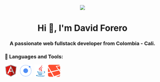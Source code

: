 <div id="header" align="center">
    <img src="https://talently.tech/blog/wp-content/uploads/2022/03/que-se-necesita-estudiar-para-ser-programador-scaled-1200x900.jpg" width="200" />
    <h1 align="center">Hi 👋, I'm David Forero</h1>
    <h3 align="center">A passionate web fullstack developer from Colombia - Cali.</h3>
</div>

<div align="left">
    <h3>🔨 Languages and Tools:</h3>
    <div>
        <img src="https://github.com/devicons/devicon/blob/master/icons/angularjs/angularjs-original.svg" title="Angular" alt="Angular" width="40" height="40"/>&nbsp;   
        <img src="https://github.com/devicons/devicon/blob/master/icons/ionic/ionic-original.svg" title="Ionic" alt="Ionic" width="40" height="40"/>&nbsp; 
        <img src="https://github.com/devicons/devicon/blob/master/icons/java/java-original.svg" title="Java" **alt="Java" width="40" height="40"/>        
        <img src="https://github.com/devicons/devicon/blob/master/icons/laravel/laravel-plain.svg" title="Git" **alt="Git" width="40" height="40"/>
      </div>
</div>
